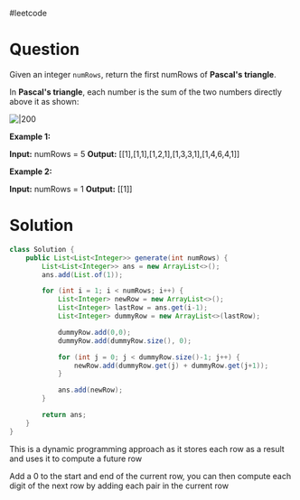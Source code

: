 #leetcode

# Question

Given an integer `numRows`, return the first numRows of **Pascal's triangle**.

In **Pascal's triangle**, each number is the sum of the two numbers directly above it as shown:

![|200](https://upload.wikimedia.org/wikipedia/commons/0/0d/PascalTriangleAnimated2.gif)

**Example 1:**

**Input:** numRows = 5
**Output:** \[\[1\],\[1,1\],\[1,2,1\],\[1,3,3,1\],\[1,4,6,4,1\]\]

**Example 2:**

**Input:** numRows = 1
**Output:** \[\[1\]\]

# Solution

```java
class Solution {
    public List<List<Integer>> generate(int numRows) {
        List<List<Integer>> ans = new ArrayList<>();
        ans.add(List.of(1));

        for (int i = 1; i < numRows; i++) {
            List<Integer> newRow = new ArrayList<>();
            List<Integer> lastRow = ans.get(i-1);
            List<Integer> dummyRow = new ArrayList<>(lastRow);

            dummyRow.add(0,0);
            dummyRow.add(dummyRow.size(), 0);

            for (int j = 0; j < dummyRow.size()-1; j++) {
                newRow.add(dummyRow.get(j) + dummyRow.get(j+1));
            }

            ans.add(newRow);
        }

        return ans;
    }
}
```

This is a dynamic programming approach as it stores each row as a result and uses it to compute a future row

Add a 0 to the start and end of the current row, you can then compute each digit of the next row by adding each pair in the current row